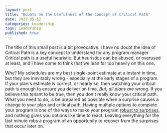 ```yaml
---
layout: post
title: "Doubts on the Usefulness of the Concept of Critical Path"
date: 2022-05-12
categories: Leadership
tags: Leadership
published: true
---
```


The title of this small post is a bit provocative. I have no doubt the idea of Critical Path is a key concept to understand for any program manager. Critical path is a useful heuristic. But heuristics can be abused, or overused at least, and I have come to think that we lean far too heavily on this one.

Why? My schedules are my best single-point estimate at a instant in time, but they are inevitably wrong - especially at the early stages of a program. If your plan's estimate is correct, or nearly so, then watching your critical path is enough to ensure you deliver on time.  *But, all plans are wrong.* If you believe this tenant to be true, then you don't really know your critical path. What you need to do, is be prepared as possible when a surprise causes a change to your plan and critical path. Having multiple options to complete your program is one of the ways to make your program [robust to surprises](https://sgtaylor16.github.io/2020/08/30/RiskRegisters.html), and nothing gives you options like time to react. Leaving everything for the last minute robs a program of an opportunity to recover from the surprises that occur later on. 

